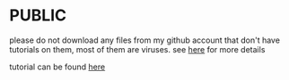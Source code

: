 # PUBLIC
please do not download any files from my github account that don't have tutorials on them, most of them are viruses. see [here](https://github.com/Sreekar617/mvhs_moment) for more details

tutorial can be found [here](https://github.com/Sreekar617/i-love-rice/)
